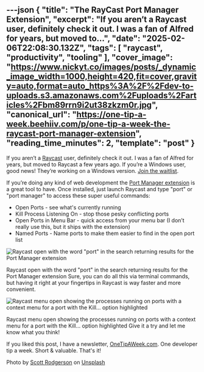 ---json
{
  "title": "The RayCast Port Manager Extension",
  "excerpt": "If you aren’t a Raycast user, definitely check it out. I was a fan of Alfred for years, but moved to...",
  "date": "2025-02-06T22:08:30.132Z",
  "tags": [
    "raycast",
    "productivity",
    "tooling"
  ],
  "cover_image": "https://www.nickyt.co/images/posts/_dynamic_image_width=1000,height=420,fit=cover,gravity=auto,format=auto_https%3A%2F%2Fdev-to-uploads.s3.amazonaws.com%2Fuploads%2Farticles%2Fbm89rrn9i2ut38zkzm0r.jpg",
  "canonical_url": "https://one-tip-a-week.beehiiv.com/p/one-tip-a-week-the-raycast-port-manager-extension",
  "reading_time_minutes": 2,
  "template": "post"
}
---

If you aren’t a [Raycast](https://www.raycast.com) user, definitely check it out. I was a fan of Alfred for years, but moved to Raycast a few years ago. If you’re a Windows user, good news! They’re working on a Windows version. [Join the waitlist](https://www.raycast.com/windows).

If you’re doing any kind of web development the [Port Manager extension](https://www.raycast.com/lucaschultz/port-manager?utm_source=one-tip-a-week.beehiiv.com&utm_medium=referral&utm_campaign=one-tip-a-week-the-raycast-port-manager-extension) is a great tool to have. Once installed, just launch Raycast and type "port" or "port manager" to access these super useful commands:

* Open Ports - see what's currently running
* Kill Process Listening On - stop those pesky conflicting ports
* Open Ports in Menu Bar - quick access from your menu bar (I don’t really use this, but it ships with the extension)
* Named Ports - Name ports to make them easier to find in the open port list

![Raycast open with the word &quot;port&quot; in the search returning results for the Port Manager extension](https://www.nickyt.co/images/posts/_uploads_articles_1dtjslii1ur6j1qmau0t.png)

Raycast open with the word "port" in the search returning results for the Port Manager extension
Sure, you can do all this via terminal commands, but having it right at your fingertips in Raycast is way faster and more convenient.

![Raycast menu open showing the processes running on ports with a context menu for a port with the Kill… option highlighted ](https://www.nickyt.co/images/posts/_uploads_articles_ubqh6ow7eardjgqi9fwb.png)

Raycast menu open showing the processes running on ports with a context menu for a port with the Kill… option highlighted 
Give it a try and let me know what you think!

If you liked this post, I have a newsletter, [OneTipAWeek.com](https://OneTipAWeek.com). One developer tip a week. Short & valuable. That's it!

Photo by <a href="https://unsplash.com/@scottrodgerson?utm_content=creditCopyText&utm_medium=referral&utm_source=unsplash">Scott Rodgerson</a> on <a href="https://unsplash.com/photos/a-bunch-of-blue-wires-connected-to-each-other-PSpf_XgOM5w?utm_content=creditCopyText&utm_medium=referral&utm_source=unsplash">Unsplash</a>
